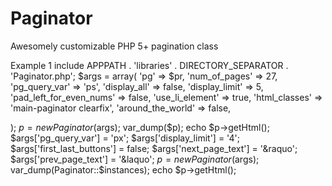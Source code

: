 Paginator
=========

Awesomely customizable PHP 5+ pagination class

Example 1
include APPPATH . 'libraries' . DIRECTORY_SEPARATOR . 'Paginator.php';
$args = array(
  'pg' => $pr,
  'num_of_pages' => 27,
  'pg_query_var' => 'ps',
  'display_all' => false,
  'display_limit' => 5,
  'pad_left_for_even_nums' => false,
  'use_li_element' => true,
  'html_classes' => 'main-paginator clearfix',
  'around_the_world' => false,

);
$p = new Paginator($args);
var_dump($p);
echo $p->getHtml();
$args['pg_query_var'] = 'px';
$args['display_limit'] = '4';
$args['first_last_buttons'] = false;
$args['next_page_text'] = '&raquo';
$args['prev_page_text'] = '&laquo';
$p = new Paginator($args);
var_dump(Paginator::$instances);
echo $p->getHtml();
